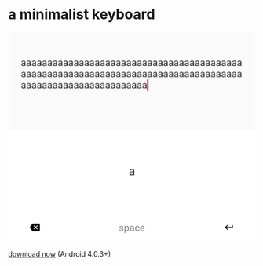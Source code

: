 # a minimalist keyboard

![screenshot](doc/screenshot.png)

[download now](https://github.com/dkter/aaaaa/releases/latest/aaaaa.apk) (Android 4.0.3+)